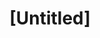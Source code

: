 ---
pid: llg148
title: "[Untitled]"
location_transcription: City Hall
coordinates: "[-75.164329852838, 39.9522312762]"
zipcode: '19118'
gen_neighborhood: Northwest Philadelphia
neighborhood: Chestnut Hill
outside_phl: 
age: '15'
age_range: 13-19
instagram: 
image_file_name: llg_148.jpg
proposal_transcription: 
topic: 
topic_summary: '0'
type: Sculpture Statue
keywords_other: infinity
credit: Daniel HR Nine - Six Germantownfriends school
image_labels: 
twitter: 
facebook: 
permalink: "/monuments/llg148/"
layout: item-page
---